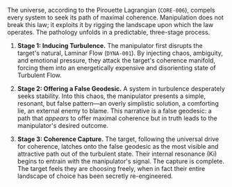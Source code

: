 The universe, according to the Pirouette Lagrangian (`CORE-006`), compels every system to seek its path of maximal coherence. Manipulation does not break this law; it exploits it by rigging the landscape upon which the law operates. The pathology unfolds in a predictable, three-stage process.

1.  **Stage 1: Inducing Turbulence.** The manipulator first disrupts the target's natural, Laminar Flow (`DYNA-001`). By injecting chaos, ambiguity, and emotional pressure, they attack the target's coherence manifold, forcing them into an energetically expensive and disorienting state of Turbulent Flow.

2.  **Stage 2: Offering a False Geodesic.** A system in turbulence desperately seeks stability. Into this chaos, the manipulator presents a simple, resonant, but false pattern—an overly simplistic solution, a comforting lie, an external enemy to blame. This narrative is a false geodesic: a path that *appears* to offer maximal coherence but in truth leads to the manipulator's desired outcome.

3.  **Stage 3: Coherence Capture.** The target, following the universal drive for coherence, latches onto the false geodesic as the most visible and attractive path out of the turbulent state. Their internal resonance (Ki) begins to entrain with the manipulator's signal. The capture is complete. The target feels they are choosing freely, when in fact their entire landscape of choice has been secretly re-engineered.